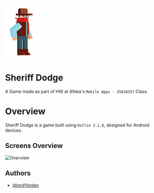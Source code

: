 
![Logo](https://github.com/lordYorden/hw1-android-25a/blob/main/app/src/main/res/drawable/cowboy_small.png)


# Sheriff Dodge

A Game made as part of HW at Afeka's `Mobile Apps - 25A10357` Class. 

# Overview
Sheriff Dodge is a game built using `Kotlin 2.1.0`, designed for Android devices.

## Screens Overview
![Overview](https://github.com/lordYorden/hw1-android-25a/docs/app_overview.png)



## Authors

- [@lordYorden](https://github.com/lordYorden)
